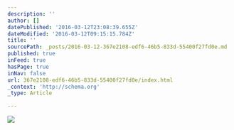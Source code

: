 ```yaml
---
description: ''
author: []
datePublished: '2016-03-12T23:08:39.655Z'
dateModified: '2016-03-12T09:15:15.784Z'
title: ''
sourcePath: _posts/2016-03-12-367e2108-edf6-46b5-833d-55400f27fd0e.md
published: true
inFeed: true
hasPage: true
inNav: false
url: 367e2108-edf6-46b5-833d-55400f27fd0e/index.html
_context: 'http://schema.org'
_type: Article

---
```

![](https://the-grid-user-content.s3-us-west-2.amazonaws.com/b5ea8fd2-efdf-44f8-8aa2-64e79a7018dd.png)